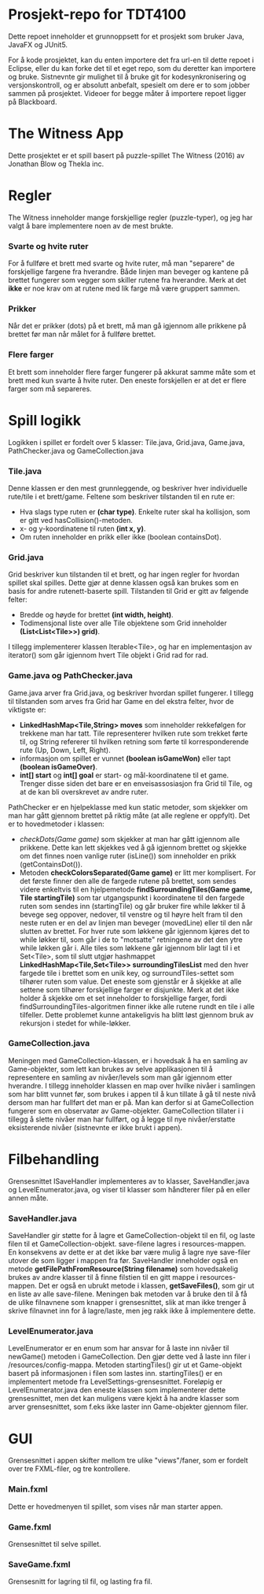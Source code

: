 # Prosjekt-repo for TDT4100

Dette repoet inneholder et grunnoppsett for et prosjekt som bruker Java, JavaFX og JUnit5.

For å kode prosjektet, kan du enten importere det fra url-en til dette repoet i Eclipse, eller du kan forke det til et eget repo, som du deretter kan importere og bruke.
Sistnevnte gir mulighet til å bruke git for kodesynkronisering og versjonskontroll, og er absolutt anbefalt, spesielt om dere er to som jobber sammen på prosjektet.
Videoer for begge måter å importere repoet ligger på Blackboard.

# The Witness App

Dette prosjektet er et spill basert på puzzle-spillet The Witness (2016) av Jonathan Blow og Thekla inc.

# Regler

The Witness inneholder mange forskjellige regler (puzzle-typer), og jeg har valgt å bare implementere noen av de mest brukte.

### Svarte og hvite ruter

For å fullføre et brett med svarte og hvite ruter, må man "separere" de forskjellige fargene fra hverandre. Både linjen man beveger og kantene på brettet fungerer som vegger som skiller rutene fra hverandre. Merk at det **ikke** er noe krav om at rutene med lik farge må være gruppert sammen.

### Prikker

Når det er prikker (dots) på et brett, må man gå igjennom alle prikkene på brettet før man når målet for å fullføre brettet.

### Flere farger

Et brett som inneholder flere farger fungerer på akkurat samme måte som et brett med kun svarte å hvite ruter. Den eneste forskjellen er at det er flere farger som må separeres.

# Spill logikk

Logikken i spillet er fordelt over 5 klasser: Tile.java, Grid.java, Game.java, PathChecker.java og GameCollection.java

### Tile.java

Denne klassen er den mest grunnleggende, og beskriver hver individuelle rute/tile i et brett/game. Feltene som beskriver tilstanden til en rute er:

- Hva slags type ruten er **(char type)**. Enkelte ruter skal ha kollisjon, som er gitt ved hasCollision()-metoden.
- x- og y-koordinatene til ruten **(int x, y)**.
- Om ruten inneholder en prikk eller ikke (boolean containsDot).

### Grid.java

Grid beskriver kun tilstanden til et brett, og har ingen regler for hvordan spillet skal spilles. Dette gjør at denne klassen også kan brukes som en basis for andre rutenett-baserte spill. Tilstanden til Grid er gitt av følgende felter:

- Bredde og høyde for brettet **(int width, height)**.
- Todimensjonal liste over alle Tile objektene som Grid inneholder **(List\<List\<Tile\>\>) grid)**.

I tillegg implementerer klassen Iterable\<Tile\>, og har en implementasjon av iterator() som går igjennom hvert Tile objekt i Grid rad for rad.

### Game.java og PathChecker.java

Game.java arver fra Grid.java, og beskriver hvordan spillet fungerer. I tillegg til tilstanden som arves fra Grid har Game en del ekstra felter, hvor de viktigste er:

- **LinkedHashMap\<Tile,String\> moves** som inneholder rekkefølgen for trekkene man har tatt. Tile representerer hvilken rute som trekket førte til, og String refererer til hvilken retning som førte til korresponderende rute (Up, Down, Left, Right).
- informasjon om spillet er vunnet **(boolean isGameWon)** eller tapt **(boolean isGameOver)**.
- **int[] start** og **int[] goal** er start- og mål-koordinatene til et game. Trenger disse siden det bare er en enveisassosiasjon fra Grid til Tile, og at de kan bli overskrevet av andre ruter.

PathChecker er en hjelpeklasse med kun static metoder, som skjekker om man har gått gjennom brettet på riktig måte (at alle reglene er oppfylt). Det er to hovedmetoder i klassen:

- *checkDots(Game game)* som skjekker at man har gått igjennom alle prikkene. Dette kan lett skjekkes ved å gå igjennom brettet og skjekke om det finnes noen vanlige ruter (isLine()) som inneholder en prikk (getContainsDot()). 
- Metoden **checkColorsSeparated(Game game)** er litt mer komplisert. For det første finner den alle de fargede rutene på brettet, som sendes videre enkeltvis til en hjelpemetode  **findSurroundingTiles(Game game, Tile startingTile)** som tar utgangspunkt i koordinatene til den fargede ruten som sendes inn (startingTile) og går bruker fire while løkker til å bevege seg oppover, nedover, til venstre og til høyre helt fram til den neste ruten er en del av linjen man beveger (movedLine) eller til den når slutten av brettet. For hver rute som løkkene går igjennom kjøres det to while løkker til, som går i de to "motsatte" retningene av det den ytre while løkken går i. Alle tiles som løkkene går igjennom blir lagt til i et Set\<Tile\>, som til slutt utgjør hashmappet **LinkedHashMap\<Tile,Set\<Tile\>\> surroundingTilesList** med den hver fargede tile i brettet som en unik key, og surroundTiles-settet som tilhører ruten som value. Det eneste som gjenstår er å skjekke at alle settene som tilhører forskjellige farger er disjunkte. Merk at det ikke holder å skjekke om et set inneholder to forskjellige farger, fordi findSurroundingTiles-algoritmen finner ikke alle rutene rundt en tile i alle tilfeller. Dette problemet kunne antakeligvis ha blitt løst gjennom bruk av rekursjon i stedet for while-løkker.

### GameCollection.java

Meningen med GameCollection-klassen, er i hovedsak å ha en samling av Game-objekter, som lett kan brukes av selve applikasjonen til å representere en samling av nivåer/levels som man går igjennom etter hverandre. I tillegg inneholder klassen en map over hvilke nivåer i samlingen som har blitt vunnet før, som brukes i appen til å kun tillate å gå til neste nivå dersom man har fullført det man er på. Man kan derfor si at GameCollection fungerer som en observatør av Game-objekter. GameCollection tillater i i tillegg å slette nivåer man har fullført, og å legge til nye nivåer/erstatte eksisterende nivåer (sistnevnte er ikke brukt i appen).

# Filbehandling

Grensesnittet ISaveHandler implementeres av to klasser, SaveHandler.java og LevelEnumerator.java, og viser til klasser som håndterer filer på en eller annen måte.

### SaveHandler.java

SaveHandler gir støtte for å lagre et GameCollection-objekt til en fil, og laste filen til et GameCollection-objekt. save-filene lagres i resources-mappen. En konsekvens av dette er at det ikke bør være mulig å lagre nye save-filer utover de som ligger i mappen fra før. SaveHandler inneholder også en metode **getFilePathFromResource(String filename)** som hovedsakelig brukes av andre klasser til å finne filstien til en gitt mappe i resources-mappen. Det er også en ubrukt metode i klassen, **getSaveFiles()**, som gir ut en liste av alle save-filene. Meningen bak metoden var å bruke den til å få de ulike filnavnene som knapper i grensesnittet, slik at man ikke trenger å skrive filnavnet inn for å lagre/laste, men jeg rakk ikke å implementere dette. 

### LevelEnumerator.java

LevelEnumerator er en enum som har ansvar for å laste inn nivåer til newGame() metoden i GameCollection. Den gjør dette ved å laste inn filer i /resources/config-mappa. Metoden startingTiles() gir ut et Game-objekt basert på informasjonen i filen som lastes inn. startingTiles() er en implementert metode fra LevelSettings-grensesnittet. Foreløpig er LevelEnumerator.java den eneste klassen som implementerer dette grensesnittet, men det kan muligens være kjekt å ha andre klasser som arver grensesnittet, som f.eks ikke laster inn Game-objekter gjennom filer.

# GUI

Grensesnittet i appen skifter mellom tre ulike "views"/faner, som er fordelt over tre FXML-filer, og tre kontrollere.

### Main.fxml

Dette er hovedmenyen til spillet, som vises når man starter appen.

### Game.fxml

Grensesnittet til selve spillet.

### SaveGame.fxml

Grensesnitt for lagring til fil, og lasting fra fil.
